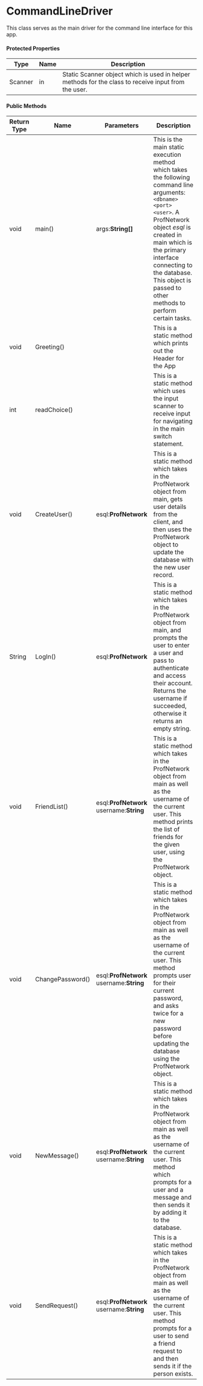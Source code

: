 # CommandLineDriver

This class serves as the main driver for the command line interface for this app.



#### Protected Properties

| Type    | Name | Description                                                  |
| ------- | ---- | ------------------------------------------------------------ |
| Scanner | in   | Static Scanner object which is used in helper methods for the class to receive input from the user. |



#### Public Methods

| Return Type | Name             | Parameters                                    | Description                                                  |
| ----------- | ---------------- | --------------------------------------------- | ------------------------------------------------------------ |
| void        | main()           | args:**String[]**                             | This is the main static execution method which takes the following command line arguments: `<dbname> <port> <user>`. A ProfNetwork object *esql* is created in main which is the primary interface connecting to the database. This object is passed to other methods to perform certain tasks. |
| void        | Greeting()       |                                               | This is a static method which prints out the Header for the App |
| int         | readChoice()     |                                               | This is a static method which uses the input scanner to receive input for navigating in the main switch statement. |
| void        | CreateUser()     | esql:**ProfNetwork**                          | This is a static method which takes in the ProfNetwork object from main, gets user details from the client, and then uses the ProfNetwork object to update the database with the new user record. |
| String      | LogIn()          | esql:**ProfNetwork**                          | This is a static method which takes in the ProfNetwork object from main, and prompts the user to enter a user and pass to authenticate and access their account. Returns the username if succeeded, otherwise it returns an empty string. |
| void        | FriendList()     | esql:**ProfNetwork**<br />username:**String** | This is a static method which takes in the ProfNetwork object from main as well as the username of the current user. This method prints the list of friends for the given user, using the ProfNetwork object. |
| void        | ChangePassword() | esql:**ProfNetwork**<br />username:**String** | This is a static method which takes in the ProfNetwork object from main as well as the username of the current user. This method prompts user for their current password, and asks twice for a new password before updating the database using the ProfNetwork object. |
| void        | NewMessage()     | esql:**ProfNetwork**<br />username:**String** | This is a static method which takes in the ProfNetwork object from main as well as the username of the current user. This method which prompts for a user and a message and then sends it by adding it to the database. |
| void        | SendRequest()    | esql:**ProfNetwork**<br />username:**String** | This is a static method which takes in the ProfNetwork object from main as well as the username of the current user. This method prompts for a user to send a friend request to and then sends it if the person exists. |

